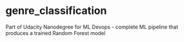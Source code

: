 # genre_classification
Part of Udacity Nanodegree for ML Devops - complete ML pipeline that produces a trained Random Forest model
